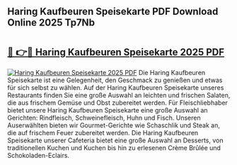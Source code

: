 ## Haring Kaufbeuren Speisekarte PDF Download Online 2025 Tp7Nb

# <h2><a href="http://gcak2g.nevu.top/?p=Haring+Kaufbeuren+Speisekarte">🔗 👉🔴 Haring Kaufbeuren Speisekarte 2025 PDF</a></h2>

[![Haring Kaufbeuren Speisekarte 2025 PDF](https://i.imgur.com/dBaPXMq.png)](http://gcak2g.nevu.top/?p=Haring+Kaufbeuren+Speisekarte)
Die Haring Kaufbeuren Speisekarte ist eine Gelegenheit, den Geschmack zu genießen und etwas für sich selbst zu wählen. Auf der Haring Kaufbeuren Speisekarte unseres Restaurants finden Sie eine große Auswahl an leichten und frischen Salaten, die aus frischem Gemüse und Obst zubereitet werden. Für Fleischliebhaber bietet unsere Haring Kaufbeuren Speisekarte eine große Auswahl an Gerichten: Rindfleisch, Schweinefleisch, Huhn und Fisch. Unseren Auserwählten bieten wir Gourmet-Gerichte wie Schaschlik und Steak an, die auf frischem Feuer zubereitet werden. Die Haring Kaufbeuren Speisekarte unserer Cafeteria bietet eine große Auswahl an Desserts, von traditionellen Kuchen und Kuchen bis hin zu erlesenen Crème Brûlée und Schokoladen-Eclairs.
